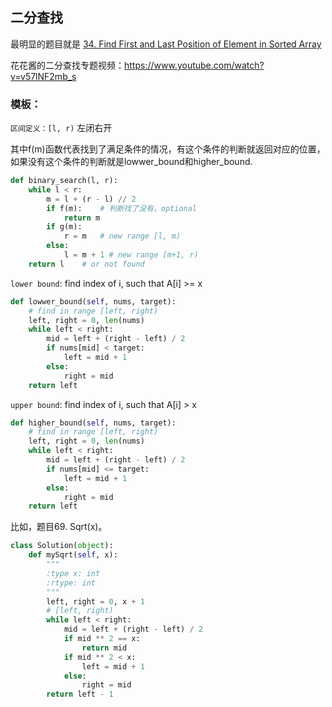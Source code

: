 ## 二分查找
最明显的题目就是 [34. Find First and Last Position of Element in Sorted Array](https://blog.csdn.net/fuxuemingzhu/article/details/83273084)

花花酱的二分查找专题视频：https://www.youtube.com/watch?v=v57lNF2mb_s

### 模板：

`区间定义：[l, r)` 左闭右开

其中f(m)函数代表找到了满足条件的情况，有这个条件的判断就返回对应的位置，如果没有这个条件的判断就是lowwer_bound和higher_bound.
```python
def binary_search(l, r):
    while l < r:
        m = l + (r - l) // 2
        if f(m):    # 判断找了没有，optional
            return m
        if g(m):
            r = m   # new range [l, m)
        else:
            l = m + 1 # new range [m+1, r)
    return l    # or not found
```

`lower bound`: find index of i, such that A[i] >= x
```python
def lowwer_bound(self, nums, target):
    # find in range [left, right)
    left, right = 0, len(nums)
    while left < right:
        mid = left + (right - left) / 2
        if nums[mid] < target:
            left = mid + 1
        else:
            right = mid
    return left
```

`upper bound`: find index of i, such that A[i] > x
```python
def higher_bound(self, nums, target):
    # find in range [left, right)
    left, right = 0, len(nums)
    while left < right:
        mid = left + (right - left) / 2
        if nums[mid] <= target:
            left = mid + 1
        else:
            right = mid
    return left
```

比如，题目69. Sqrt(x)。
```python
class Solution(object):
    def mySqrt(self, x):
        """
        :type x: int
        :rtype: int
        """
        left, right = 0, x + 1
        # [left, right)
        while left < right:
            mid = left + (right - left) / 2
            if mid ** 2 == x:
                return mid
            if mid ** 2 < x:
                left = mid + 1
            else:
                right = mid
        return left - 1
```
